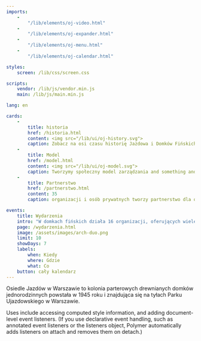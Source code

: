 ```yaml
---
imports:
    -
        "/lib/elements/oj-video.html"
    -
        "/lib/elements/oj-expander.html"
    -
        "/lib/elements/oj-menu.html"
    -
        "/lib/elements/oj-calendar.html"

styles:
    screen: /lib/css/screen.css

scripts:
    vendor: /lib/js/vendor.min.js
    main: /lib/js/main.min.js

lang: en

cards:
    -
        title: historia
        href: /historia.html
        content: <img src="/lib/ui/oj-history.svg">
        caption: Zobacz na osi czasu historię Jazdowa i Domków Fińskich od 1653 roku.
    -
        title: Model
        href: /model.html
        content: <img src="/lib/ui/oj-model.svg">
        caption: Tworzymy społeczny model zarządzania and something and stuff.
    -
        title: Partnerstwo
        href: /partnerstwo.html
        content: 35
        caption: organizacji i osób prywatnych tworzy partnerstwo dla osiedla Jazdów.

events:
    title: Wydarzenia
    intro: "W domkach fińskich działa 16 organizacji, oferujących wiele ciekawych wydarzeń. Zobacz co dzieje się na Jazdowie w najbliższych dniach:"
    page: /wydarzenia.html
    image: /assets/images/arch-duo.png
    limit: 10
    showDays: 7
    labels:
        when: Kiedy
        where: Gdzie
        what: Co
    button: cały kalendarz
---
```

Osiedle Jazdów w Warszawie to kolonia parterowych drewnianych domków jednorodzinnych powstała w 1945 roku i znajdująca się na tyłach Parku Ujazdowskiego w Warszawie.

Uses include accessing computed style information, and adding document-level event listeners. (If you use declarative event handling, such as annotated event listeners or the listeners object, Polymer automatically adds listeners on attach and removes them on detach.)
